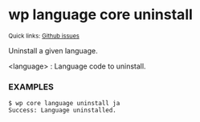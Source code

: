 # wp language core uninstall

<small>Quick links: <a href="https://github.com/wp-cli/wp-cli/issues?q=is%3Aopen+label%3Acommand%3Alanguage-core-uninstall+sort%3Aupdated-desc">Github issues</a></small>

Uninstall a given language.

&lt;language&gt;
: Language code to uninstall.

### EXAMPLES

    $ wp core language uninstall ja
    Success: Language uninstalled.



